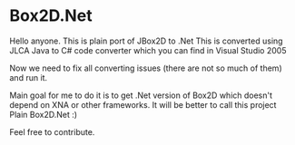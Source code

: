 Box2D.Net
=============

Hello anyone. This is plain port of JBox2D to .Net
This is converted using JLCA Java to C# code converter which you can find in Visual Studio 2005

Now we need to fix all converting issues (there are not so much of them) and run it.

Main goal for me to do it is to get .Net version of Box2D which doesn't depend on XNA or other frameworks.
It will be better to call this project Plain Box2D.Net :)

Feel free to contribute.